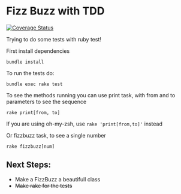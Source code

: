 Fizz Buzz with TDD
===

[![Coverage Status](https://coveralls.io/repos/Cendrao/ruby-fizzbuzz/badge.svg?branch=master&service=github)](https://coveralls.io/github/Cendrao/ruby-fizzbuzz?branch=master)


Trying to do some tests with ruby test!

First install dependencies

```
bundle install
```

To run the tests do:

```
bundle exec rake test
```


To see the methods running you can use print task, with from and to parameters to see the sequence

```
rake print[from, to]
```

If you are using oh-my-zsh, use `rake 'print[from,to]'` instead


Or fizzbuzz task, to see a single number

```
rake fizzbuzz[num]
```



Next Steps:
-----

* Make a FizzBuzz a beautifull class
* ~~Make rake for the tests~~